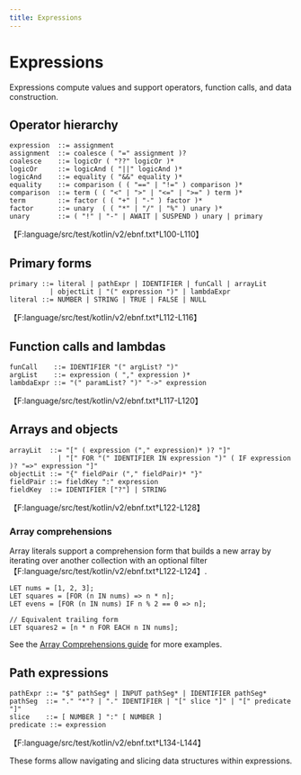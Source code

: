 ```yaml
---
title: Expressions
---
```


# Expressions

Expressions compute values and support operators, function calls, and data
construction.

## Operator hierarchy

```
expression  ::= assignment
assignment  ::= coalesce ( "=" assignment )?
coalesce    ::= logicOr ( "??" logicOr )*
logicOr     ::= logicAnd ( "||" logicAnd )*
logicAnd    ::= equality ( "&&" equality )*
equality    ::= comparison ( ( "==" | "!=" ) comparison )*
comparison  ::= term ( ( "<" | ">" | "<=" | ">=" ) term )*
term        ::= factor ( ( "+" | "-" ) factor )*
factor      ::= unary  ( ( "*" | "/" | "%" ) unary )*
unary       ::= ( "!" | "-" | AWAIT | SUSPEND ) unary | primary
```
【F:language/src/test/kotlin/v2/ebnf.txt†L100-L110】

## Primary forms

```
primary ::= literal | pathExpr | IDENTIFIER | funCall | arrayLit
          | objectLit | "(" expression ")" | lambdaExpr
literal ::= NUMBER | STRING | TRUE | FALSE | NULL
```
【F:language/src/test/kotlin/v2/ebnf.txt†L112-L116】

## Function calls and lambdas

```
funCall    ::= IDENTIFIER "(" argList? ")"
argList    ::= expression ( "," expression )*
lambdaExpr ::= "(" paramList? ")" "->" expression
```
【F:language/src/test/kotlin/v2/ebnf.txt†L117-L120】

## Arrays and objects

```
arrayLit  ::= "[" ( expression ("," expression)* )? "]"
            | "[" FOR "(" IDENTIFIER IN expression ")" ( IF expression )? "=>" expression "]"
objectLit ::= "{" fieldPair ("," fieldPair)* "}"
fieldPair ::= fieldKey ":" expression
fieldKey  ::= IDENTIFIER ["?"] | STRING
```
【F:language/src/test/kotlin/v2/ebnf.txt†L122-L128】

### Array comprehensions

Array literals support a comprehension form that builds a new array by
iterating over another collection with an optional filter【F:language/src/test/kotlin/v2/ebnf.txt†L122-L124】.

```branchline
LET nums = [1, 2, 3];
LET squares = [FOR (n IN nums) => n * n];
LET evens = [FOR (n IN nums) IF n % 2 == 0 => n];

// Equivalent trailing form
LET squares2 = [n * n FOR EACH n IN nums];
```

See the [Array Comprehensions guide](../guides/array-comprehension.md) for more examples.

## Path expressions

```
pathExpr ::= "$" pathSeg* | INPUT pathSeg* | IDENTIFIER pathSeg*
pathSeg  ::= "." "*"? | "." IDENTIFIER | "[" slice "]" | "[" predicate "]"
slice    ::= [ NUMBER ] ":" [ NUMBER ]
predicate ::= expression
```
【F:language/src/test/kotlin/v2/ebnf.txt†L134-L144】

These forms allow navigating and slicing data structures within expressions.

